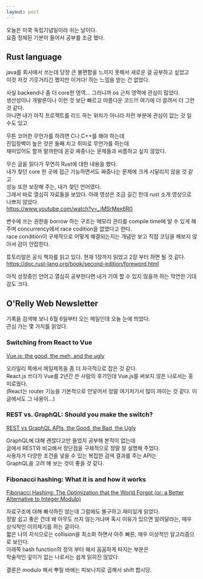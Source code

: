 ```yaml
---
layout: post
---
```


오늘은 미쿡 독립기념일이라 쉬는 날이다.  
요즘 정체된 기분이 들어서 공부를 조금 했다.  

## Rust language

java를 회사에서 쓰는데 당장 큰 불편함을 느끼지 못해서 새로운 걸 공부하고 싶었고  
이것 저것 기웃거리긴 했지만 이거다! 하는 느낌을 받는 건 없었다.  

사실 backend나 좀 더 core한 영역... 그러니까 os 근처 영역에 관심이 많았다.  
생산성이나 개발론이나 이런 것 보단 빠르고 아름다운 코드!!! 여기에 더 끌려서 더 그런 것 같다.  
아니면 내가 아직 프로젝트를 리드 하는 위치가 아니라 저런 부분에 관심이 없는 것 일 수도 있고  

무튼 코어한 무언가를 하려면 C나 C++를 해야 하는데  
진입장벽이 높은 것은 둘째 치고 취미로 무언가를 하는데  
재미있어도 할까 말까한데 온갖 짜증나는 문제들과 씨름하고 싶지 않았다.  

무슨 글을 읽다가 우연히 Rust에 대한 내용을 봤다.  
내가 찾던 core 한 곳에 접근 가능하면서도 짜증나는 문제에 크게 시달리지 않을 것 같고  
성능 또한 보장해 주는, 내가 찾던 언어였다.  
그래서 바로 열심히 자료들을 보았다. 아래 영상은 조금 길긴 한데 rust 소개 영상으로 나쁘지 않았다.  
<https://www.youtube.com/watch?v=_jMSrMex6R0>

변수에 쓰는 권한을 borrow 하는 구조는 메모리 관리를 compile time에 알 수 있게 해 주며
concurrency에서 race codition을 없앴다고 한다.  
race condition이 구체적으로 어떻게 해결되는지는 개념만 보고 직접 코딩을 해보지 않아서 감이 안잡힌다.  

튜토리얼은 공식 책자를 읽고 있다. 현재 1장까지 읽었고 2장 부터 하면 될 것 같다.  
<https://doc.rust-lang.org/book/second-edition/foreword.html>  

아직 성정중인 언어고 열심히 공부한다면 내가 기여 할 수 있지 않을까 하는 막연한 기대감도 크다.  

## O'Relly Web Newsletter

기록을 검색해 보니 6월 6일부터 오는 메일인데 오늘 눈에 띄었다.  
관심 가는 몇 가지를 읽었다.

### Switching from React to Vue

[Vue.js: the good, the meh, and the ugly](https://medium.com/@Pier/vue-js-the-good-the-meh-and-the-ugly-82800bbe6684)

오라일리 쪽에서 메일제목을 좀 더 자극적으로 잡은 것 같다.  
React.js 쓰다가 Vue를 2년간 쓴 사람의 후기인데 Vue.js를 써보지 않은 나로서는 흥미로웠다.  
(React는 router 기능을 기본적으로 안넣어서 정말 여기저기서 많이 까이는 것 같다. 이 글에서도 그 내용이...)  

### REST vs. GraphQL: Should you make the switch?

[REST vs GraphQL APIs, the Good, the Bad, the Ugly](https://www.moesif.com/blog/technical/graphql/REST-vs-GraphQL-APIs-the-good-the-bad-the-ugly/)

GraphQL에 대해 괜찮다고만 들었지 공부해 본적이 없는데  
글에서 REST와 비교해서 장단점을 구체적으로 정말 잘 설명해 주었다.  
사용자가 다양한 조건을 넣을 수 있는 복잡한 검색 결과를 주는 API는  
GraphQL을 고려 해 보는 것이 좋을 것 같다.  

### Fibonacci hashing: What it is and how it works

[Fibonacci Hashing: The Optimization that the World Forgot (or: a Better Alternative to Integer Modulo)](https://probablydance.com/2018/06/16/fibonacci-hashing-the-optimization-that-the-world-forgot-or-a-better-alternative-to-integer-modulo/)

자료구조에 대해 빠삭하진 않는데 그럼에도 불구하고 재미있게 읽었다.  
정말 쉽고 좋은 건데 왜 아무도 쓰지 않는거냐며 혹시 이유가 있으면 알려달라는, 매우 상식적인 이의제기를 하는 글이다.  
짧은 나의 지식으로는 collision을 최소화 하면서 아주 빠른, 매우 이상적인 알고리즘으로 보인다.  
아래쪽 hash function의 정의 부터 해서 꼼꼼하게 따지는 부분은  
학술적인 깊이가 없는 나로서는 쉽게 읽히진 않았다.

결론은 modulo 해서 뿌릴 바에는 피보나치로 곱해서 shift 합시당.
